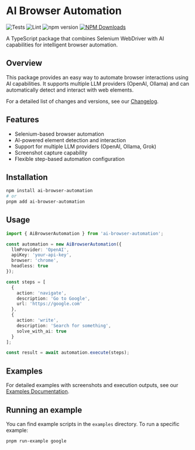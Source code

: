 # AI Browser Automation

![Tests](https://github.com/jonymusky/ai-browser-automation/workflows/Tests/badge.svg)
![Lint](https://github.com/jonymusky/ai-browser-automation/workflows/Lint/badge.svg)
![npm version](https://img.shields.io/npm/v/ai-browser-automation.svg)
[![NPM Downloads](https://img.shields.io/npm/dt/ai-browser-automation.svg?style=flat)](https://www.npmjs.com/package/ai-browser-automation)


A TypeScript package that combines Selenium WebDriver with AI capabilities for intelligent browser automation.

## Overview

This package provides an easy way to automate browser interactions using AI capabilities. It supports multiple LLM providers (OpenAI, Ollama) and can automatically detect and interact with web elements.

For a detailed list of changes and versions, see our [Changelog](CHANGELOG.md).

## Features

- Selenium-based browser automation
- AI-powered element detection and interaction
- Support for multiple LLM providers (OpenAI, Ollama, Grok)
- Screenshot capture capability
- Flexible step-based automation configuration

## Installation

```bash
npm install ai-browser-automation
# or
pnpm add ai-browser-automation
```

## Usage

```typescript
import { AiBrowserAutomation } from 'ai-browser-automation';

const automation = new AiBrowserAutomation({
  llmProvider: 'OpenAI',
  apiKey: 'your-api-key',
  browser: 'chrome',
  headless: true
});

const steps = [
  {
    action: 'navigate',
    description: 'Go to Google',
    url: 'https://google.com'
  },
  {
    action: 'write',
    description: 'Search for something',
    solve_with_ai: true
  }
];

const result = await automation.execute(steps);
```

## Examples

For detailed examples with screenshots and execution outputs, see our [Examples Documentation](docs/examples.md).

## Running an example

You can find example scripts in the `examples` directory. To run a specific example:

```bash
pnpm run-example google
```
